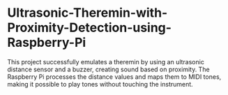 # Ultrasonic-Theremin-with-Proximity-Detection-using-Raspberry-Pi
 This project successfully emulates a theremin by using an ultrasonic distance sensor and a buzzer, creating sound  based on proximity. The Raspberry Pi processes the distance values and maps them to MIDI tones, making it  possible to play tones without touching the instrument.
